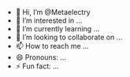 - 👋 Hi, I’m @Metaelectry
- 👀 I’m interested in ...
- 🌱 I’m currently learning ...
- 💞️ I’m looking to collaborate on ...
- 📫 How to reach me ...
- 😄 Pronouns: ...
- ⚡ Fun fact: ...

<!---
Metaelectry/Metaelectry is a ✨ special ✨ repository because its `README.md` (this file) appears on your GitHub profile.
You can click the Preview link to take a look at your changes.
--->
